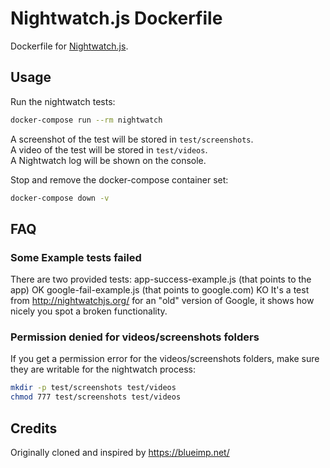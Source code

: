 # Nightwatch.js Dockerfile
Dockerfile for [Nightwatch.js](http://nightwatchjs.org/).

## Usage
Run the nightwatch tests:
```sh
docker-compose run --rm nightwatch
```

A screenshot of the test will be stored in `test/screenshots`.  
A video of the test will be stored in `test/videos`.  
A Nightwatch log will be shown on the console.

Stop and remove the docker-compose container set:
```sh
docker-compose down -v
```

## FAQ

### Some Example tests failed
There are two provided tests:
app-success-example.js (that points to the app)    OK
google-fail-example.js (that points to google.com) KO
It's a test from http://nightwatchjs.org/ for an "old" version of Google, it shows how nicely you spot a broken functionality.

### Permission denied for videos/screenshots folders
If you get a permission error for the videos/screenshots folders, make sure they
are writable for the nightwatch process:

```sh
mkdir -p test/screenshots test/videos
chmod 777 test/screenshots test/videos
```

Credits
-------
Originally cloned and inspired by 
https://blueimp.net/
